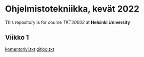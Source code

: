 # Ohjelmistotekniikka, kevät 2022

This repository is for course *TKT20002* at **Helsinki University**

## Viikko 1

[komentorivi.txt](https://github.com/Zatyri/ot-harjoitustyo/blob/9a2d8acb61f35865b0194fdd9b501a10af4814c8/laskarit/komentorivi.txt)
[gitlog.txt](https://github.com/Zatyri/ot-harjoitustyo/blob/9a2d8acb61f35865b0194fdd9b501a10af4814c8/laskarit/gitlog.txt)
